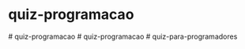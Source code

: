 # quiz-programacao
#   q u i z - p r o g r a m a c a o  
 #   q u i z - p r o g r a m a c a o  
 # quiz-para-programadores
